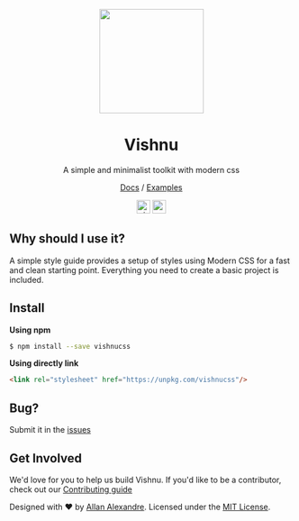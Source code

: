 <p align="center"><a href="https://vishnucss.github.io/vishnu" target="_blank"><img src="https://vishnucss.github.io/vishnu/logo.png" width="185" height="185" /></a></p>
<h1 align="center">Vishnu</h1>
<p align="center">A simple and minimalist toolkit with modern css</p>
<p align="center"><a href="https://vishnucss.github.io/vishnu/#docs" target="_blank">Docs</a> / <a href="https://vishnucss.github.io/vishnu/#examples" target="_blank">Examples</a></p>

<p align="center">
<a href="https://circleci.com/gh/alexandesigner/vishnu/tree/master"><img src="https://circleci.com/gh/alexandesigner/vishnu/tree/master.svg?&style=shield" alt="circle ci" height="24"></a>
<a href="https://badge.fury.io/js/vishnucss"><img src="https://badge.fury.io/js/vishnucss.svg" alt="npm version" height="24"></a>
</p>

## Why should I use it?

A simple style guide provides a setup of styles using Modern CSS for a fast and clean starting point. Everything you need to create a basic project is included.

## Install

**Using npm**

```sh
$ npm install --save vishnucss
```

**Using directly link**

```html
<link rel="stylesheet" href="https://unpkg.com/vishnucss"/>
```

## Bug?

Submit it in the [issues](https://github.com/vishnucss/vishnu/issues)

## Get Involved

We'd love for you to help us build Vishnu. If you'd like to be a contributor, check out our <a href="https://github.com/vishnucss/vishnucss/blob/master/.github/CONTRIBUTING.md" target="_blank">Contributing guide</a>

<p>Designed with ♥ by <a target="_blank" href="http://alexandesigner.com.br" title="Allan Alexandre">Allan Alexandre</a>. Licensed under the <a target="_blank" href="https://github.com/vishnucss/vishnu#license" title="MIT License">MIT License</a>.</p>
